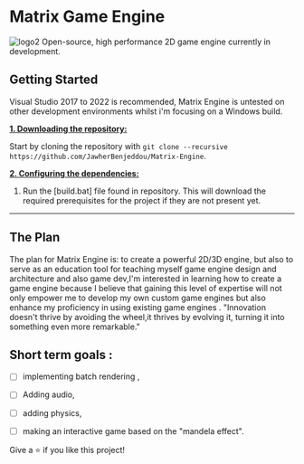 # Matrix Game Engine
![logo2](https://github.com/JawherBenjeddou/Matrix-Engine/assets/102749041/a1e5b302-26e3-4d03-b3cc-8e30a44e122c)
Open-source, high performance 2D game engine currently in development.

## Getting Started
Visual Studio 2017 to 2022 is recommended, Matrix Engine is  untested on other development environments whilst i'm focusing on a Windows build.

<ins>**1. Downloading the repository:**</ins>

Start by cloning the repository with `git clone --recursive https://github.com/JawherBenjeddou/Matrix-Engine`.

<ins>**2. Configuring the dependencies:**</ins>

1. Run the [build.bat] file found in repository. This will download the required prerequisites for the project if they are not present yet.

***

## The Plan
The plan for Matrix Engine is: to create a powerful 2D/3D engine, but also to serve as an education tool for teaching myself game engine design and architecture and also game dev,I'm interested in learning how to create a game engine because I believe that gaining this level of expertise will not only empower me to develop my own custom game engines but also enhance my proficiency in using existing game engines .
"Innovation doesn't thrive by avoiding the wheel,it thrives by evolving it, turning it into something even more remarkable."
## Short term goals :
 - [ ] implementing batch rendering ,
 - [ ] Adding audio,
 - [ ] adding physics,
 - [ ] making an interactive game based on the "mandela effect".


Give a ⭐️ if you like this project!